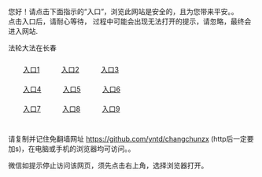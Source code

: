 您好！请点击下面指示的“入口”，浏览此网站是安全的，且为您带来平安。。 <br/>
点击入口后，请耐心等待， 过程中可能会出现无法打开的提示，请忽略，最终会进入网站. </br>

法轮大法在长春<br/>
<div style="padding:10px"><a style="margin:20px" target="_blank" href="https://d3ms0yw1ika54l.cloudfront.net/2Qpsp?yqiemt" id="ccLink1" rel="nofollow">入口1</a> <a target="_blank" style="margin:20px" href="https://d2v1g0rhio50nv.cloudfront.net/2Qpsp?yxrtka" id="ccLink2" rel="nofollow">入口2</a> <a style="margin:20px" target="_blank" href="https://d4n2funzqni6x.cloudfront.net/2Qpsp?bxgtmtjn" id="ccLink3" rel="nofollow">入口3</a></div>

<div style="padding:10px" ><a style="margin:20px" target="_blank" href="https://d3ms0yw1ika54l.cloudfront.net/2Qpsp?yqiemt" id="ccLink4" rel="nofollow">入口4</a> <a style="margin:20px" href="https://d2v1g0rhio50nv.cloudfront.net/2Qpsp?yxrtka" target="_blank" id="ccLink5" rel="nofollow">入口5</a> <a style="margin:20px" href="https://d4n2funzqni6x.cloudfront.net/2Qpsp?bxgtmtjn" target="_blank" id="ccLink6" rel="nofollow">入口6</a></div>

<div style="padding:10px"><a style="margin:20px" target="_blank" href="https://d3ms0yw1ika54l.cloudfront.net/2Qpsp?yqiemt" id="ccLink7" rel="nofollow">入口7</a> <a style="margin:20px" href="https://d2v1g0rhio50nv.cloudfront.net/2Qpsp?yxrtka" target="_blank" id="ccLink8" rel="nofollow">入口8</a> <a style="margin:20px" target="_blank" href="https://d4n2funzqni6x.cloudfront.net/2Qpsp?bxgtmtjn" id="ccLink9" rel="nofollow">入口9</a></div>

<br/>



请复制并记住免翻墙网址 https://github.com/yntd/changchunzx (http后一定要加s)，在电脑或手机的浏览器均可访问。。<br/>

微信如提示停止访问该网页，须先点击右上角，选择浏览器打开。
